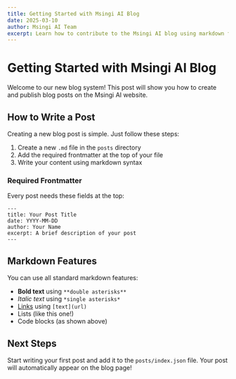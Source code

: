 ```yaml
---
title: Getting Started with Msingi AI Blog
date: 2025-03-10
author: Msingi AI Team
excerpt: Learn how to contribute to the Msingi AI blog using markdown files
---
```


# Getting Started with Msingi AI Blog

Welcome to our new blog system! This post will show you how to create and publish blog posts on the Msingi AI website.

## How to Write a Post

Creating a new blog post is simple. Just follow these steps:

1. Create a new `.md` file in the `posts` directory
2. Add the required frontmatter at the top of your file
3. Write your content using markdown syntax

### Required Frontmatter

Every post needs these fields at the top:

```
---
title: Your Post Title
date: YYYY-MM-DD
author: Your Name
excerpt: A brief description of your post
---
```

## Markdown Features

You can use all standard markdown features:

- **Bold text** using `**double asterisks**`
- *Italic text* using `*single asterisks*`
- [Links](https://example.com) using `[text](url)`
- Lists (like this one!)
- Code blocks (as shown above)

## Next Steps

Start writing your first post and add it to the `posts/index.json` file. Your post will automatically appear on the blog page!
